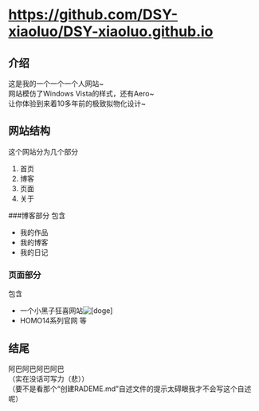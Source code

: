 # https://github.com/DSY-xiaoluo/DSY-xiaoluo.github.io

## 介绍
这是我的一个一个一个人网站~<br>
网站模仿了Windows Vista的样式，还有Aero~<br>
让你体验到来着10多年前的极致拟物化设计~<br>

## 网站结构
这个网站分为几个部分
1. 首页
2. 博客
3. 页面
4. 关于

###博客部分
包含
- 我的作品
- 我的博客
- 我的日记

### 页面部分
包含
- 一个小黑子狂喜网站![[doge]](https://i0.hdslb.com/bfs/emote/3087d273a78ccaff4bb1e9972e2ba2a7583c9f11.png "[doge]")
- HOMO14系列官网
等

## 结尾
阿巴阿巴阿巴阿巴<br>
（实在没话可写力（悲））<br>
（要不是看那个“创建RADEME.md”自述文件的提示太碍眼我才不会写这个自述呢）
